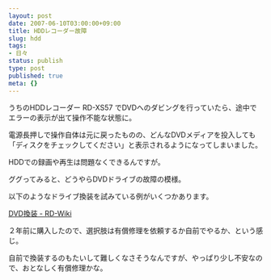 ```yaml
---
layout: post
date: 2007-06-10T03:00:00+09:00
title: HDDレコーダー故障
slug: hdd
tags:
- 日々
status: publish
type: post
published: true
meta: {}
---
```

うちのHDDレコーダー RD-XS57 でDVDへのダビングを行っていたら、途中でエラーの表示が出て操作不能な状態に。

電源長押しで操作自体は元に戻ったものの、どんなDVDメディアを投入しても「ディスクをチェックしてください」と表示されるようになってしまいました。

HDDでの録画や再生は問題なくできるんですが。

ググってみると、どうやらDVDドライブの故障の模様。

以下のようなドライブ換装を試みている例がいくつかあります。

<a title="DVD換装 - RD-Wiki" href="http://y30.net/rdxs-e/rdwiki/wiki.php?DVD%B4%B9%C1%F5">DVD換装 - RD-Wiki</a>

２年前に購入したので、選択肢は有償修理を依頼するか自前でやるか、という感じ。

自前で換装するのもたいして難しくなさそうなんですが、やっぱり少し不安なので、おとなしく有償修理かな。

